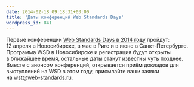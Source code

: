 ```yaml
---
date: 2014-02-18 09:18:31+03:00
title: 'Даты конференций Web Standards Days'
wordpress_id: 841
---
```


Первые конференции [Web Standards Days в 2014 году](http://webstandardsdays.ru) пройдут: 12 апреля в Новосибирске, в мае в Риге и в июне в Санкт-Петербурге. Программа WSD в Новосибирске и регистрация будут открыты в ближайшее время, остальные даты станут известны чуть позднее. Вместе с анонсом конференций, открывается приём докладов для выступлений на WSD в этом году, присылайте ваши заявки на [wst@web-standards.ru](mailto:wst@web-standards.ru).
